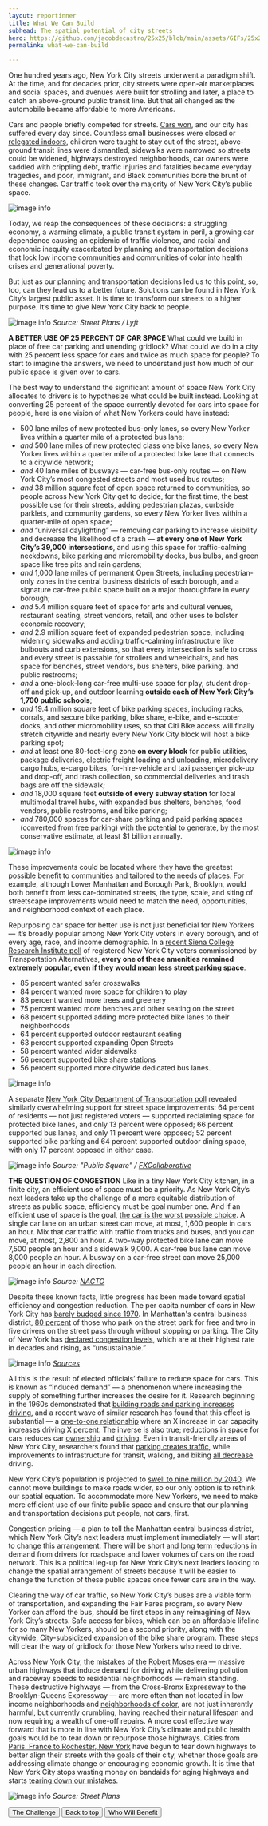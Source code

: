 ```yaml
---
layout: reportinner
title: What We Can Build
subhead: The spatial potential of city streets
hero: https://github.com/jacobdecastro/25x25/blob/main/assets/GIFs/25x25_gif_A_safercrossings_01_notype.gif?raw=true
permalink: what-we-can-build

---
```


One hundred years ago, New York City streets underwent a paradigm shift. At the time, and for decades prior, city streets were open-air marketplaces and social spaces, and avenues were built for strolling and later, a place to catch an above-ground public transit line. But that all changed as the automobile became affordable to more Americans. 

Cars and people briefly competed for streets. [Cars won](https://www.vox.com/2015/1/15/7551873/jaywalking-history), and our city has suffered every day since. Countless small businesses were closed or [relegated indoors](https://www.tenement.org/blog/outdoor-voices-the-long-history-of-the-essex-street-market/), children were taught to stay out of the street, above-ground transit lines were dismantled, sidewalks were narrowed so streets could be widened, highways destroyed neighborhoods, car owners were saddled with crippling debt, traffic injuries and fatalities became everyday tragedies, and poor, immigrant, and Black communities bore the brunt of these changes. Car traffic took over the majority of New York City’s public space.

![image info](https://github.com/jacobdecastro/25x25/blob/main/assets/images/report/image44.jpg?raw=true)

Today, we reap the consequences of these decisions: a struggling economy, a warming climate, a public transit system in peril, a growing car dependence causing an epidemic of traffic violence, and racial and economic inequity exacerbated by planning and transportation decisions that lock low income communities and communities of color into health crises and generational poverty. 

But just as our planning and transportation decisions led us to this point, so, too, can they lead us to a better future. Solutions can be found in New York City’s largest public asset. It is time to transform our streets to a higher purpose. It’s time to give New York City back to people.

![image info](https://github.com/jacobdecastro/25x25/blob/main/assets/images/report/image18.jpg?raw=true)
*Source: Street Plans / Lyft*

**A BETTER USE OF 25 PERCENT OF CAR SPACE** 
What could we build in place of free car parking and unending gridlock? What could we do in a city with 25 percent less space for cars and twice as much space for people? To start to imagine the answers, we need to understand just how much of our public space is given over to cars.

The best way to understand the significant amount of space New York City allocates to drivers is to hypothesize what could be built instead. Looking at converting 25 percent of the space currently devoted for cars into space for people, here is one vision of what New Yorkers could have instead:

- 500 lane miles of new protected bus-only lanes, so every New Yorker lives within a quarter mile of a protected bus lane; 
- *and* 500 lane miles of new protected class one bike lanes, so every New Yorker lives within a quarter mile of a protected bike lane that connects to a citywide network;
- *and* 40 lane miles of busways — car-free bus-only routes — on New York City’s most congested streets and most used bus routes;
- *and* 38 million square feet of open space returned to communities, so people across New York City get to decide, for the first time, the best possible use for their streets, adding pedestrian plazas, curbside parklets, and community gardens, so every New Yorker lives within a quarter-mile of open space;
- *and* “universal daylighting” — removing car parking to increase visibility and decrease the likelihood of a crash — **at every one of New York City’s 39,000 intersections**, and using this space for traffic-calming neckdowns, bike parking and micromobility docks, bus bulbs, and green space like tree pits and rain gardens; 
- *and* 1,000 lane miles of permanent Open Streets, including pedestrian-only zones in the central business districts of each borough, and a signature car-free public space built on a major thoroughfare in every borough;
- *and* 5.4 million square feet of space for arts and cultural venues, restaurant seating, street vendors, retail, and other uses to bolster economic recovery;
- *and* 2.9 million square feet of expanded pedestrian space, including widening sidewalks and adding traffic-calming infrastructure like bulbouts and curb extensions, so that every intersection is safe to cross and every street is passable for strollers and wheelchairs, and has space for benches, street vendors, bus shelters, bike parking, and public restrooms;
- *and* a one-block-long car-free multi-use space for play, student drop-off and pick-up, and outdoor learning **outside each of New York City’s 1,700 public schools**;
- *and* 19.4 million square feet of bike parking spaces, including racks, corrals, and secure bike parking, bike share, e-bike, and e-scooter docks, and other micromobility uses, so that Citi Bike access will finally stretch citywide and nearly every New York City block will host a bike parking spot;
- *and* at least one 80-foot-long zone **on every block** for public utilities, package deliveries, electric freight loading and unloading, microdelivery cargo hubs, e-cargo bikes, for-hire-vehicle and taxi passenger pick-up and drop-off, and trash collection, so commercial deliveries and trash bags are off the sidewalk;
- *and* 18,000 square feet **outside of every subway station** for local multimodal travel hubs, with expanded bus shelters, benches, food vendors, public restrooms, and bike parking;
- *and* 780,000 spaces for car-share parking and paid parking spaces (converted from free parking) with the potential to generate, by the most conservative estimate, at least $1 billion annually.

![image info](https://github.com/jacobdecastro/25x25/blob/main/assets/images/report/image17.jpg?raw=true)

These improvements could be located where they have the greatest possible benefit to communities and tailored to the needs of places. For example, although Lower Manhattan and Borough Park, Brooklyn, would both benefit from less car-dominated streets, the type, scale, and siting of streetscape improvements would need to match the need, opportunities, and neighborhood context of each place.

Repurposing car space for better use is not just beneficial for New Yorkers — it’s broadly popular among New York City voters in every borough, and of every age, race, and income demographic. In a [recent Siena College Research Institute poll](https://www.transalt.org/press-releases/poll-majority-of-voters-support-adding-protected-bike-lanes-bus-lanes-in-their-neighborhood-near-universal-support-for-expanding-crosswalks-green-spaces-even-if-it-results-in-less-parking) of registered New York City voters commissioned by Transportation Alternatives, **every one of these amenities remained extremely popular, even if they would mean less street parking space**.

- 85 percent wanted safer crosswalks
- 84 percent wanted more space for children to play
- 83 percent wanted more trees and greenery
- 75 percent wanted more benches and other seating on the street
- 68 percent supported adding more protected bike lanes to their neighborhoods
- 64 percent supported outdoor restaurant seating
- 63 percent supported expanding Open Streets
- 58 percent wanted wider sidewalks
- 56 percent supported bike share stations
- 56 percent supported more citywide dedicated bus lanes.

![image info](https://github.com/jacobdecastro/25x25/blob/main/assets/images/report/image33.gif?raw=true)

A separate [New York City Department of Transportation poll](https://www1.nyc.gov/html/dot/downloads/pdf/2020_cms_covid_october_summary_report.pdf) revealed similarly overwhelming support for street space improvements: 64 percent of residents — not just registered voters — supported reclaiming space for protected bike lanes, and only 13 percent were opposed; 66 percent supported bus lanes, and only 11 percent were opposed; 52 percent supported bike parking and 64 percent supported outdoor dining space, with only 17 percent opposed in either case.

![image info](https://github.com/jacobdecastro/25x25/blob/main/assets/images/report/image19.jpg?raw=true)
*Source: "Public Square" / [FXCollaborative](http://www.fxcollaborative.com/projects/186/public-square/)*

**THE QUESTION OF CONGESTION**
Like in a tiny New York City kitchen, in a finite city, an efficient use of space must be a priority. As New York City’s next leaders take up the challenge of a more equitable distribution of streets as public space, efficiency must be goal number one. And if an efficient use of space is the goal, [the car is the worst possible choice](https://nacto.org/publication/transit-street-design-guide/introduction/why/designing-move-people/). A single car lane on an urban street can move, at most, 1,600 people in cars an hour. Mix that car traffic with traffic from trucks and buses, and you can move, at most, 2,800 an hour. A two-way protected bike lane can move 7,500 people an hour and a sidewalk 9,000. A car-free bus lane can move 8,000 people an hour. A busway on a car-free street can move 25,000 people an hour in each direction.

![image info](https://github.com/jacobdecastro/25x25/blob/main/assets/images/report/image20.gif?raw=true)
*Source: [NACTO](https://twitter.com/NACTO/status/1176923819472248833?s=20)*

Despite these known facts, little progress has been made toward spatial efficiency and congestion reduction. The per capita number of cars in New York City has [barely budged since 1970](https://dmv.ny.gov/about-dmv/archives-statistical-summaries). In Manhattan's central business district, [80 percent](https://static1.squarespace.com/static/5cab9d9b65a707a9b36f4b6c/t/602d63923f845d3003292f38/1613587355311/freeparking_traffictrouble.pdf) of those who park on the street park for free and two in five drivers on the street pass through without stopping or parking. The City of New York has [declared congestion levels](https://ny.curbed.com/2019/8/15/20807470/nyc-streets-dot-mobility-report-congestion), which are at their highest rate in decades and rising, as “unsustainable.”

![image info](https://github.com/jacobdecastro/25x25/blob/main/assets/images/report/image51.jpg?raw=true)
*[Sources](https://nyc25x25.org/#sources)*

All this is the result of elected officials’ failure to reduce space for cars. This is known as “induced demand” — a phenomenon where increasing the supply of something further increases the desire for it. Research beginning in the 1960s demonstrated that [building roads and parking increases driving](https://assets.publishing.service.gov.uk/government/uploads/system/uploads/attachment_data/file/762976/latest-evidence-on-induced-travel-demand-an-evidence-review.pdf), and a recent wave of similar research has found that this effect is substantial — a [one-to-one relationship](https://www.wired.com/2014/06/wuwt-traffic-induced-demand/) where an X increase in car capacity increases driving X percent. The inverse is also true; reductions in space for cars reduces car [ownership](https://findingspress.org/article/18200-the-impact-of-low-traffic-neighbourhoods-and-other-active-travel-interventions-on-vehicle-ownership-findings-from-the-outer-london-mini-holland-programme) and [driving](https://findingspress.org/article/17128-low-traffic-neighbourhoods-car-use-and-active-travel-evidence-from-the-people-and-places-survey-of-outer-london-active-travel-interventions). Even in transit-friendly areas of New York City, researchers found that [parking creates traffic](https://www.bloomberg.com/news/articles/2012-02-27/parking-minimums-promote-driving-even-in-transit-friendly-new-york), while improvements to infrastructure for transit, walking, and biking [all decrease](https://usa.streetsblog.org/2021/02/10/study-yes-more-parking-does-put-more-cars-on-the-road/) driving.

New York City’s population is projected to [swell to nine million by 2040](https://www1.nyc.gov/site/planning/planning-level/nyc-population/nyc-population.page). We cannot move buildings to make roads wider, so our only option is to rethink our spatial equation. To accommodate more New Yorkers, we need to make more efficient use of our finite public space and ensure that our planning and transportation decisions put people, not cars, first. 

Congestion pricing — a plan to toll the Manhattan central business district, which New York City’s next leaders must implement immediately — will start to change this arrangement. There will be short [and long term reductions](https://nymag.com/intelligencer/2018/03/all-the-arguments-against-congestion-pricing-refuted.html) in demand from drivers for roadspace and lower volumes of cars on the road network. This is a political leg-up for New York City’s next leaders looking to change the spatial arrangement of streets because it will be easier to change the function of these public spaces once fewer cars are in the way. 

Clearing the way of car traffic, so New York City’s buses are a viable form of transportation, and expanding the Fair Fares program, so every New Yorker can afford the bus, should be first steps in any reimagining of New York City’s streets. Safe access for bikes, which can be an affordable lifeline for so many New Yorkers, should be a second priority, along with the citywide, City-subsidized expansion of the bike share program. These steps will clear the way of gridlock for those New Yorkers who need to drive. 

Across New York City, the mistakes of [the Robert Moses era](https://transalt.medium.com/repeal-robert-moses-fc9318cfefb4) — massive urban highways that induce demand for driving while delivering pollution and raceway speeds to residential neighborhoods — remain standing. These destructive highways — from the Cross-Bronx Expressway to the Brooklyn-Queens Expressway — are more often than not located in low income neighborhoods and [neighborhoods of color](https://transalt.medium.com/repeal-robert-moses-fc9318cfefb4), are not just inherently harmful, but currently crumbling, having reached their natural lifespan and now requiring a wealth of one-off repairs. A more cost effective way forward that is more in line with New York City’s climate and public health goals would be to tear down or repurpose those highways. Cities from [Paris, France to Rochester, New York](https://medium.com/reclaim-magazine/repeal-robert-moses-2b9f454169a7) have begun to tear down highways to better align their streets with the goals of their city, whether those goals are addressing climate change or encouraging economic growth. It is time that New York City stops wasting money on bandaids for aging highways and starts [tearing down our mistakes](https://www.cityandstateny.com/articles/policy/infrastructure/want-to-fix-the-traffic-problem-tear-down-a-freeway.html).

![image info](https://github.com/jacobdecastro/25x25/blob/main/assets/images/report/image35.jpg?raw=true)
*Source: Street Plans*

<div class="reportbtn d-flex justify-content-between">
	<a href="{{ site.baseurl }}/25x25report.html" target="_self"><button type="button" class="btn btn-outline-secondary"><i class="bi bi-chevron-left"></i> The Challenge</button></a>
	<a href="#top"><button type="button" target="_self" class="btn btn-outline-secondary">Back to top</button></a>
	<a href="{{ site.baseurl }}/benefit.html" target="_self"><button type="button" class="btn btn-outline-secondary">Who Will Benefit <i class="bi bi-chevron-right"></i></button></a>
</div>

